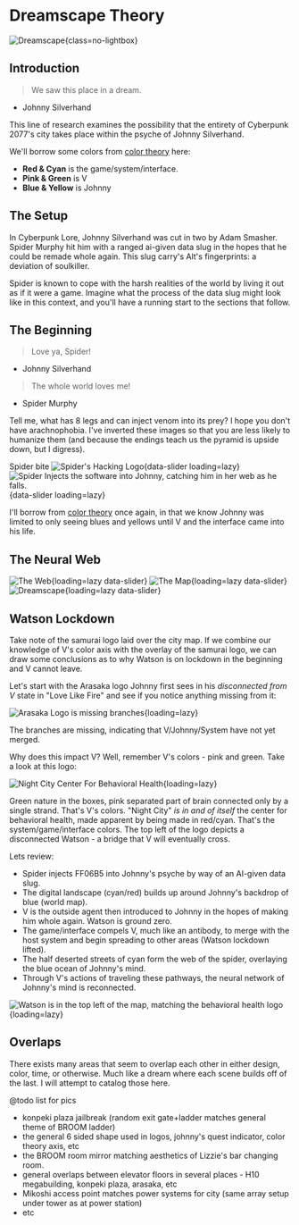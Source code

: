 # Dreamscape Theory

![Dreamscape](./assets/dreamscape.png){class=no-lightbox}

## Introduction

> We saw this place in a dream.

- Johnny Silverhand

This line of research examines the possibility that the entirety of Cyberpunk
2077's city takes place within the psyche of Johnny Silverhand.

We'll borrow some colors from [color theory](theory-color-1.md) here:

- **Red & Cyan** is the game/system/interface.
- **Pink & Green** is V
- **Blue & Yellow** is Johnny

## The Setup

In Cyberpunk Lore, Johnny Silverhand was cut in two by Adam Smasher. Spider
Murphy hit him with a ranged ai-given data slug in the hopes that he could be
remade whole again. This slug carry's Alt's fingerprints: a deviation of
soulkiller.

Spider is known to cope with the harsh realities of the world by living
it out as if it were a game. Imagine what the process of the data slug might look
like in this context, and you'll have a running start to the sections that follow.

## The Beginning

> Love ya, Spider!

- Johnny Silverhand

> The whole world loves me!

- Spider Murphy

Tell me, what has 8 legs and can inject venom into its prey? I hope you don't
have arachnophobia. I've inverted these images so that you are less likely to
humanize them (and because the endings teach us the pyramid is upside down, but
I digress).

Spider bite
![Spider's Hacking Logo](./assets/dreamscape-spider-2.png){data-slider loading=lazy}
![Spider Injects the software into Johnny, catching him in her web as he falls.](./assets/dreamscape-spider-1.png){data-slider loading=lazy}

I'll borrow from [color theory](theory-color-1.md) once again, in that we know
Johnny was limited to only seeing blues and yellows until V and the interface
came into his life.

## The Neural Web

![The Web](./assets/dreamscape-the-web.jpg){loading=lazy data-slider}
![The Map](./assets/dreamscape-the-map.jpg){loading=lazy data-slider}
![Dreamscape](./assets/dreamscape.png){loading=lazy data-slider}

## Watson Lockdown

Take note of the samurai logo laid
over the city map. If we combine our knowledge of V's color axis with the overlay
of the samurai logo, we can draw some conclusions as to why Watson is on lockdown
in the beginning and V cannot leave.

Let's start with the Arasaka logo Johnny first sees in his *disconnected from V*
state in "Love Like Fire" and see if you notice anything missing from it:

![Arasaka Logo is missing branches](./assets/logo-arasaka-classic.jpg){loading=lazy}

The branches are missing, indicating that V/Johnny/System have not yet merged.

Why does this impact V? Well, remember V's colors - pink and green. Take a look
at this logo:

![Night City Center For Behavioral Health](./assets/night-city-behavioral.png){loading=lazy}

Green nature in the boxes, pink separated part of brain connected only by a single strand. That's V's colors. "Night City"
*is in and of itself* the center for behavioral health, made apparent by being made
in red/cyan. That's the system/game/interface colors. The top left of the logo
depicts a disconnected Watson - a bridge that V will eventually cross.

Lets review:

- Spider injects FF06B5 into Johnny's psyche by way of an AI-given data slug.
- The digital landscape (cyan/red) builds up around Johnny's backdrop of blue (world map).
- V is the outside agent then introduced to Johnny in the hopes of making him
  whole again. Watson is ground zero.
- The game/interface compels V, much like an antibody, to merge with the host system
  and begin spreading to other areas (Watson lockdown lifted).
- The half deserted streets of cyan form the web of the spider, overlaying the
  blue ocean of Johnny's mind.
- Through V's actions of traveling these pathways, the neural network of Johnny's
  mind is reconnected.

![Watson is in the top left of the map, matching the behavioral health logo](./assets/map-watson.png){loading=lazy}

## Overlaps

There exists many areas that seem to overlap each other in either design, color,
time, or otherwise. Much like a dream where each scene builds off of the last. I
will attempt to catalog those here.

@todo list for pics

- konpeki plaza jailbreak (random exit gate+ladder matches general theme of BROOM ladder)
- the general 6 sided shape used in logos, johnny's quest indicator, color theory axis, etc
- the BROOM room mirror matching aesthetics of Lizzie's bar changing room.
- general overlaps between elevator floors in several places - H10 megabuilding, konpeki plaza, arasaka, etc
- Mikoshi access point matches power systems for city (same array setup under tower as at power station)
- etc
